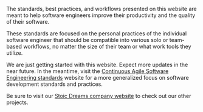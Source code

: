 <webui-data data-page-title="Software Engineer Standards & Practices for Agile Development and Continuous Delivery" data-page-subtitle=""></webui-data>

<webui-page-segment>

The standards, best practices, and workflows presented on this website are meant to help software engineers improve their productivity and the quality of their software.

These standards are focused on the personal practices of the individual software engineer that should be compatible into various solo or team-based workflows, no matter the size of their team or what work tools they utilize.

</webui-page-segment>

<webui-quote theme="warning">

We are just getting started with this website. Expect more updates in the near future. In the meantime, visit the [Continuous Agile Software Engineering standards](https://www.softwarestandards.dev) website for a more generalized focus on software development standards and practices.

</webui-quote>

<webui-quote theme="info">

Be sure to visit our [Stoic Dreams company website](https://www.stoicdreams.com) to check out our other projects.

</webui-quote>
